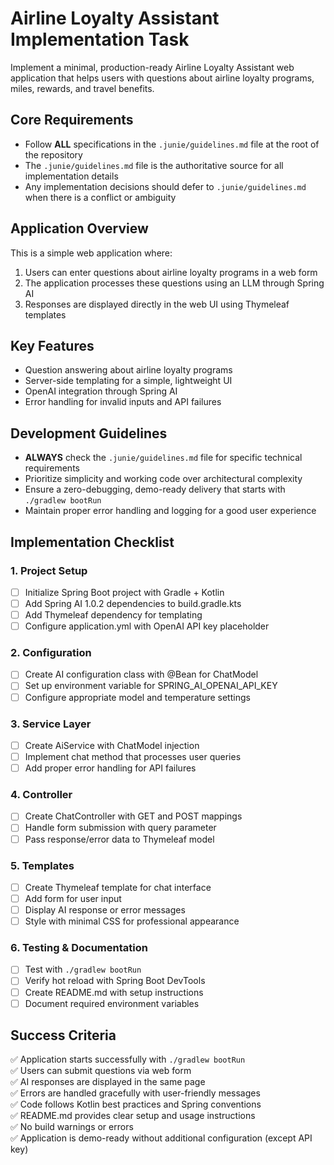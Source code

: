 # Airline Loyalty Assistant Implementation Task

Implement a minimal, production-ready Airline Loyalty Assistant web application that helps users with questions about airline loyalty programs, miles, rewards, and travel benefits.

## Core Requirements

- Follow **ALL** specifications in the `.junie/guidelines.md` file at the root of the repository
- The `.junie/guidelines.md` file is the authoritative source for all implementation details
- Any implementation decisions should defer to `.junie/guidelines.md` when there is a conflict or ambiguity

## Application Overview

This is a simple web application where:
1. Users can enter questions about airline loyalty programs in a web form
2. The application processes these questions using an LLM through Spring AI
3. Responses are displayed directly in the web UI using Thymeleaf templates

## Key Features

- Question answering about airline loyalty programs
- Server-side templating for a simple, lightweight UI
- OpenAI integration through Spring AI
- Error handling for invalid inputs and API failures

## Development Guidelines

- **ALWAYS** check the `.junie/guidelines.md` file for specific technical requirements
- Prioritize simplicity and working code over architectural complexity
- Ensure a zero-debugging, demo-ready delivery that starts with `./gradlew bootRun`
- Maintain proper error handling and logging for a good user experience

## Implementation Checklist

### 1. Project Setup
- [ ] Initialize Spring Boot project with Gradle + Kotlin
- [ ] Add Spring AI 1.0.2 dependencies to build.gradle.kts
- [ ] Add Thymeleaf dependency for templating
- [ ] Configure application.yml with OpenAI API key placeholder

### 2. Configuration
- [ ] Create AI configuration class with @Bean for ChatModel
- [ ] Set up environment variable for SPRING_AI_OPENAI_API_KEY
- [ ] Configure appropriate model and temperature settings

### 3. Service Layer
- [ ] Create AiService with ChatModel injection
- [ ] Implement chat method that processes user queries
- [ ] Add proper error handling for API failures

### 4. Controller
- [ ] Create ChatController with GET and POST mappings
- [ ] Handle form submission with query parameter
- [ ] Pass response/error data to Thymeleaf model

### 5. Templates
- [ ] Create Thymeleaf template for chat interface
- [ ] Add form for user input
- [ ] Display AI response or error messages
- [ ] Style with minimal CSS for professional appearance

### 6. Testing & Documentation
- [ ] Test with `./gradlew bootRun`
- [ ] Verify hot reload with Spring Boot DevTools
- [ ] Create README.md with setup instructions
- [ ] Document required environment variables

## Success Criteria

✅ Application starts successfully with `./gradlew bootRun`  
✅ Users can submit questions via web form  
✅ AI responses are displayed in the same page  
✅ Errors are handled gracefully with user-friendly messages  
✅ Code follows Kotlin best practices and Spring conventions  
✅ README.md provides clear setup and usage instructions  
✅ No build warnings or errors  
✅ Application is demo-ready without additional configuration (except API key)